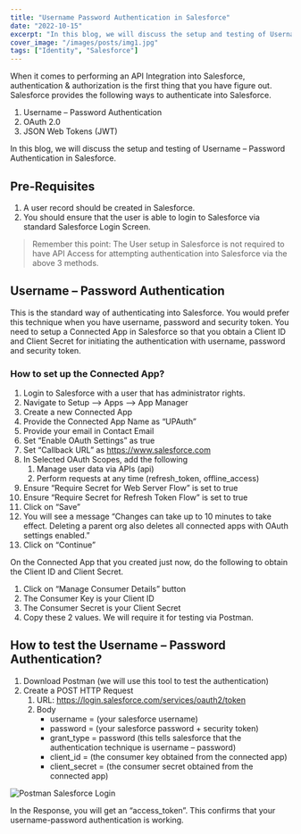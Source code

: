 ```yaml
---
title: "Username Password Authentication in Salesforce"
date: "2022-10-15"
excerpt: "In this blog, we will discuss the setup and testing of Username – Password Authentication in Salesforce."
cover_image: "/images/posts/img1.jpg"
tags: ["Identity", "Salesforce"]
---
```


When it comes to performing an API Integration into Salesforce, authentication & authorization is the first thing that you have figure out. Salesforce provides the following ways to authenticate into Salesforce.

1. Username – Password Authentication
2. OAuth 2.0
3. JSON Web Tokens (JWT)

In this blog, we will discuss the setup and testing of Username – Password Authentication in Salesforce.

## Pre-Requisites

1. A user record should be created in Salesforce.
2. You should ensure that the user is able to login to Salesforce via standard Salesforce Login Screen.

> Remember this point: The User setup in Salesforce is not required to have API Access for attempting authentication into Salesforce via the above 3 methods.

## Username – Password Authentication

This is the standard way of authenticating into Salesforce. You would prefer this technique when you have username, password and security token. You need to setup a Connected App in Salesforce so that you obtain a Client ID and Client Secret for initiating the authentication with username, password and security token.

### How to set up the Connected App?

1. Login to Salesforce with a user that has administrator rights.
2. Navigate to Setup –> Apps –> App Manager
3. Create a new Connected App
4. Provide the Connected App Name as “UPAuth”
5. Provide your email in Contact Email
6. Set “Enable OAuth Settings” as true
7. Set “Callback URL” as https://www.salesforce.com
8. In Selected OAuth Scopes, add the following
   1. Manage user data via APIs (api)
   2. Perform requests at any time (refresh_token, offline_access)
9. Ensure “Require Secret for Web Server Flow” is set to true
10. Ensure “Require Secret for Refresh Token Flow” is set to true
11. Click on “Save”
12. You will see a message “Changes can take up to 10 minutes to take effect. Deleting a parent org also deletes all connected apps with OAuth settings enabled.”
13. Click on “Continue”

On the Connected App that you created just now, do the following to obtain the Client ID and Client Secret.

1. Click on “Manage Consumer Details” button
2. The Consumer Key is your Client ID
3. The Consumer Secret is your Client Secret
4. Copy these 2 values. We will require it for testing via Postman.

## How to test the Username – Password Authentication?

1. Download Postman (we will use this tool to test the authentication)
2. Create a POST HTTP Request
   1. URL: https://login.salesforce.com/services/oauth2/token
   2. Body
      - username = (your salesforce username)
      - password = (your salesforce password + security token)
      - grant_type = password (this tells salesforce that the authentication technique is username – password)
      - client_id = (the consumer key obtained from the connected app)
      - client_secret = (the consumer secret obtained from the connected app)

![Postman Salesforce Login](/posts/20221015005316-1.png "Postman Salesforce Login")

In the Response, you will get an “access_token”. This confirms that your username-password authentication is working.

